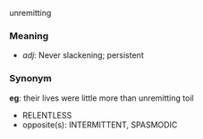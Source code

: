 unremitting
### Meaning
+ _adj_: Never slackening; persistent

### Synonym

__eg__: their lives were little more than unremitting toil

+ RELENTLESS
+ opposite(s): INTERMITTENT, SPASMODIC


